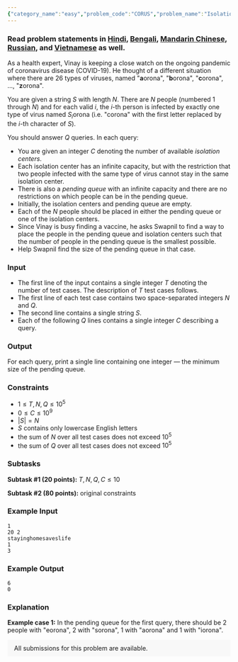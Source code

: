 ```yaml
---
{"category_name":"easy","problem_code":"CORUS","problem_name":"Isolation Centers","problemComponents":{"constraints":"","constraintsState":false,"subtasks":"","subtasksState":false,"inputFormat":"","inputFormatState":false,"outputFormat":"","outputFormatState":false,"sampleTestCases":{"0":{"id":1,"input":"1\r\n20 2\r\nstayinghomesaveslife\r\n1\r\n3","output":"6\r\n0","explanation":"**Example case 1:** In the pending queue for the first query, there should be $2$ people with \u0022eorona\u0022, $2$ with \u0022sorona\u0022, $1$ with \u0022aorona\u0022 and $1$ with \u0022iorona\u0022.","isDeleted":false}}},"video_editorial_url":"","languages_supported":{"0":"CPP14","1":"C","2":"JAVA","3":"PYTH 3.6","4":"CPP17","5":"PYTH","6":"PYP3","7":"CS2","8":"ADA","9":"PYPY","10":"TEXT","11":"PAS fpc","12":"NODEJS","13":"RUBY","14":"PHP","15":"GO","16":"HASK","17":"TCL","18":"PERL","19":"SCALA","20":"LUA","21":"kotlin","22":"BASH","23":"JS","24":"LISP sbcl","25":"rust","26":"PAS gpc","27":"BF","28":"CLOJ","29":"R","30":"D","31":"CAML","32":"FORT","33":"ASM","34":"swift","35":"FS","36":"WSPC","37":"LISP clisp","38":"SQL","39":"SCM guile","40":"PERL6","41":"ERL","42":"CLPS","43":"ICK","44":"NICE","45":"PRLG","46":"ICON","47":"COB","48":"SCM chicken","49":"PIKE","50":"SCM qobi","51":"ST","52":"SQLQ","53":"NEM"},"max_timelimit":1,"source_sizelimit":50000,"problem_author":"sahi1422","problem_tester":null,"date_added":"2-04-2020","tags":{"0":"may20","1":"sahi1422","2":"sahi1422","3":"simple","4":"string"},"problem_difficulty_level":"Simple","best_tag":"String Hashing","editorial_url":"https://discuss.codechef.com/problems/CORUS","time":{"view_start_date":1589189402,"submit_start_date":1589189402,"visible_start_date":1589189402,"end_date":1735669800},"is_direct_submittable":false,"problemDiscussURL":"https://discuss.codechef.com/search?q=CORUS","is_proctored":false,"visitedContests":{},"layout":"problem"}
---
```

### Read problem statements in [Hindi](https://www.codechef.com/download/translated/MAY20/hindi/CORUS.pdf), [Bengali](https://www.codechef.com/download/translated/MAY20/bengali/CORUS.pdf), [Mandarin Chinese](https://www.codechef.com/download/translated/MAY20/mandarin/CORUS.pdf), [Russian](https://www.codechef.com/download/translated/MAY20/russian/CORUS.pdf), and [Vietnamese](https://www.codechef.com/download/translated/MAY20/vietnamese/CORUS.pdf) as well.

As a health expert, Vinay is keeping a close watch on the ongoing pandemic of coronavirus disease (COVID-19). He thought of a different situation where there are $26$ types of viruses, named "**a**orona", "**b**orona", "**c**orona", ..., "**z**orona".

You are given a string $S$ with length $N$. There are $N$ people (numbered $1$ through $N$) and for each valid $i$, the $i$-th person is infected by exactly one type of virus named $S_i$orona (i.e. "corona" with the first letter replaced by the $i$-th character of $S$).

You should answer $Q$ queries. In each query:
- You are given an integer $C$ denoting the number of available *isolation centers*.
- Each isolation center has an infinite capacity, but with the restriction that two people infected with the same type of virus cannot stay in the same isolation center.
- There is also a *pending queue* with an infinite capacity and there are no restrictions on which people can be in the pending queue.
- Initially, the isolation centers and pending queue are empty.
- Each of the $N$ people should be placed in either the pending queue or one of the isolation centers.
- Since Vinay is busy finding a vaccine, he asks Swapnil to find a way to place the people in the pending queue and isolation centers such that the number of people in the pending queue is the smallest possible.
- Help Swapnil find the size of the pending queue in that case.

### Input
- The first line of the input contains a single integer $T$ denoting the number of test cases. The description of $T$ test cases follows.
- The first line of each test case contains two space-separated integers $N$ and $Q$.
- The second line contains a single string $S$.
- Each of the following $Q$ lines contains a single integer $C$ describing a query.

### Output
For each query, print a single line containing one integer ― the minimum size of the pending queue.

### Constraints
- $1 \le T, N, Q \le 10^5$
- $0 \le C \le 10^9$
- $|S| = N$
- $S$ contains only lowercase English letters
- the sum of $N$ over all test cases does not exceed $10^5$
- the sum of $Q$ over all test cases does not exceed $10^5$

### Subtasks
**Subtask #1 (20 points):** $T, N, Q, C \le 10$

**Subtask #2 (80 points):** original constraints

### Example Input
```
1
20 2
stayinghomesaveslife
1
3
```

### Example Output
```
6
0
```
	
### Explanation
**Example case 1:** In the pending queue for the first query, there should be $2$ people with "eorona", $2$ with "sorona", $1$ with "aorona" and $1$ with "iorona".

<aside style='background: #f8f8f8;padding: 10px 15px;'><div>All submissions for this problem are available.</div></aside>